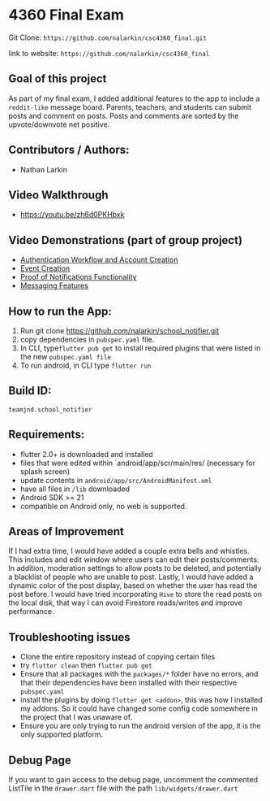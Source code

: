 # 4360 Final Exam


Git Clone: `https://github.com/nalarkin/csc4360_final.git`

link to website: `https://github.com/nalarkin/csc4360_final`

## Goal of this project

As part of my final exam, I added additional features to the app to include a `reddit-like` message board. Parents, teachers, and students can submit posts and comment on posts. Posts and comments are sorted by the upvote/downvote net positive.

## Contributors / Authors:

* Nathan Larkin

## Video Walkthrough 

* https://youtu.be/zh6d0PKHbxk

## Video Demonstrations (part of group project)

*  [Authentication Workflow and Account Creation](https://youtu.be/qKenjBi_GVo)
*  [Event Creation](https://youtu.be/4ZOKFAq5rmY)
*  [Proof of Notifications Functionality](https://youtu.be/vr2bYco8tRM)
*  [Messaging Features](https://youtu.be/SctbDnlAuXw)

## How to run the App:

1. Run git clone https://github.com/nalarkin/school_notifier.git
2. copy dependencies in `pubspec.yaml` file.
3. In CLI, type`flutter pub get` to install required plugins that were listed in the new `pubspec.yaml file`
4. To run android, in CLI type `flutter run`

## Build ID: 

`teamjnd.school_notifier`

## Requirements:

* flutter 2.0+ is downloaded and installed
* files that were edited within `android/app/scr/main/res/  (necessary for splash screen)
* update contents in `android/app/src/AndroidManifest.xml`
* have all files in `/lib` downloaded
* Android SDK >= 21
* compatible on Android only, no web is supported.

## Areas of Improvement

If I had extra time, I would have added a couple extra bells and whistles. This includes and edit window where users can edit their posts/comments. In addition, moderation settings to allow posts to be deleted, and potentially a blacklist of people who are unable to post. Lastly, I would have added a dynamic color of the post display, based on whether the user has read the post before. I would have tried incorporating `Hive` to store the read posts on the local disk, that way I can avoid Firestore reads/writes and improve performance.

## Troubleshooting issues

* Clone the entire repository instead of copying certain files
* try `flutter clean` then `flutter pub get`
* Ensure that all packages with the `packages/*` folder have no errors, and that their dependencies have been installed with their respective `pubspec.yaml`
* install the plugins by doing `flutter get <addon>`, this was how I installed my addons. So it could have changed some config code somewhere in the project that I was unaware of.
* Ensure you are only trying to run the android version of the app, it is the only supported platform.

## Debug Page

If you want to gain access to the debug page, uncomment the commented ListTile in the `drawer.dart` file with the path `lib/widgets/drawer.dart`

